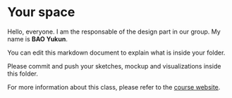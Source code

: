 # Your space 

Hello, everyone. I am the responsable of the design part in our group. My name is **BAO Yukun**.

You can edit this markdown document to explain what is inside your folder. 

Please commit and push your sketches, mockup  and visualizations inside this folder. 

For more information about this class, please refer to the [course website](https://controverses.telecom-paristech.fr).


